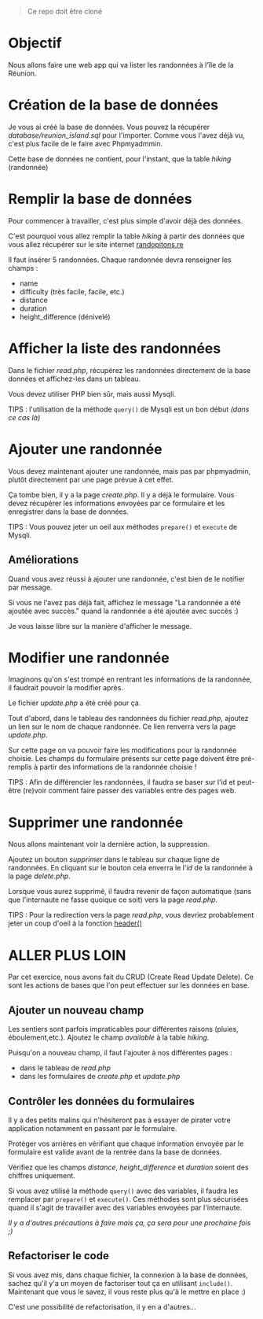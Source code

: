> Ce repo doit être cloné


# Objectif

Nous allons faire une web app qui va lister les randonnées à l'île de la Réunion.

# Création de la base de données
Je vous ai créé la base de données. 
Vous pouvez la récupérer *database/reunion_island.sql* pour l'importer. 
Comme vous l'avez déjà vu, c'est plus facile de le faire avec Phpmyadmmin.

Cette base de données ne contient, pour l'instant, que la table *hiking* (randonnée)

# Remplir la base de données

Pour commencer à travailler, c'est plus simple d'avoir déjà des données.

C'est pourquoi vous allez remplir la table *hiking* à partir des données que
vous allez récupérer sur le site internet [randopitons.re](https://www.randopitons.re)

Il faut insérer 5 randonnées. Chaque randonnée devra renseigner les champs :
* name
* difficulty (très facile, facile, etc.)
* distance
* duration
* height_difference (dénivelé)

# Afficher la liste des randonnées

Dans le fichier *read.php*, récupérez les randonnées directement de la base données 
et affichez-les dans un tableau.

Vous devez utiliser PHP bien sûr, mais aussi Mysqli.


TIPS : l'utilisation de la méthode ```query()``` 
de Mysqli est un bon début *(dans ce cas là)*

# Ajouter une randonnée

Vous devez maintenant ajouter une randonnée, mais pas par phpmyadmin, 
plutôt directement par une page prévue à cet effet.

Ça tombe bien, il y a la page *create.php*. Il y a déjà le formulaire. 
Vous devez récupérer les informations envoyées par ce formulaire et les enregistrer
dans la base de données.

TIPS : Vous pouvez jeter un oeil aux méthodes ```prepare()``` et ```execute``` de Mysqli.

## Améliorations

Quand vous avez réussi à ajouter une randonnée, c'est bien de le notifier par message.

Si vous ne l'avez pas déjà fait, affichez le message 
"La randonnée a été ajoutée avec succès." 
quand la randonnée a été ajoutée avec succès :)

Je vous laisse libre sur la manière d'afficher le message.

# Modifier une randonnée

Imaginons qu'on s'est trompé en rentrant les informations de la randonnée, 
il faudrait pouvoir la modifier après.

Le fichier *update.php* a été créé pour ça.

Tout d'abord, dans le tableau des randonnées du fichier *read.php*, 
ajoutez un lien sur le nom de chaque randonnée. 
Ce lien renverra vers la page *update.php*.

Sur cette page on va pouvoir faire les modifications pour la randonnée choisie. 
Les champs du formulaire présents sur cette page doivent être pré-remplis à partir
des informations de la randonnée choisie !

TIPS : Afin de différencier les randonnées, il faudra se baser sur l'id 
et peut-être (re)voir comment faire passer des variables entre des pages web.

# Supprimer une randonnée

Nous allons maintenant voir la dernière action, la suppression.

Ajoutez un bouton *supprimer* dans le tableau sur chaque ligne de randonnées. 
En cliquant sur le bouton cela enverra le l'*id* de la randonnée à la page *delete.php*.

Lorsque vous aurez supprimé, il faudra revenir de façon automatique 
(sans que l'internaute ne fasse quoique ce soit) vers la page *read.php*.

TIPS : Pour la redirection vers la page *read.php*, 
vous devriez probablement jeter un coup d'oeil à la fonction 
[header()](http://php.net/manual/fr/function.header.php)

# ALLER PLUS LOIN

Par cet exercice, nous avons fait du CRUD (Create Read Update Delete). 
Ce sont les actions de bases que l'on peut effectuer sur les données en base.

## Ajouter un nouveau champ

Les sentiers sont parfois impraticables pour différentes raisons 
(pluies, éboulement,etc.). Ajoutez le champ *available* à la table *hiking*.

Puisqu'on a nouveau champ, il faut l'ajouter à nos différentes pages :
* dans le tableau de *read.php*
* dans les formulaires de *create.php* et *update.php*

## Contrôler les données du formulaires

Il y a des petits malins qui n'hésiteront pas à essayer de pirater votre application 
notamment en passant par le formulaire.

Protéger vos arrières en vérifiant que chaque information envoyée 
par le formulaire est valide avant de la rentrée dans la base de données.

Vérifiez que les champs *distance*, *height_difference* et *duration* 
soient des chiffres uniquement.

Si vous avez utilisé la méthode ```query()``` avec des variables, 
il faudra les remplacer par ```prepare()``` et ```execute()```. Ces méthodes sont plus 
sécurisées quand il s'agit de travailler avec des variables envoyées par l'internaute.

*Il y a d'autres précautions à faire mais ça, ça sera pour une prochaine fois ;)*

## Refactoriser le code

Si vous avez mis, dans chaque fichier, la connexion à la base de données, 
sachez qu'il y'a un moyen de factoriser tout ça en utilisant ```include()```. 
Maintenant que vous le savez, il vous reste plus qu'à le mettre en place :)

C'est une possibilité de refactorisation, il y en a d'autres...
